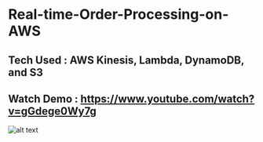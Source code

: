 # Real-time-Order-Processing-on-AWS
## Tech Used : AWS Kinesis, Lambda, DynamoDB, and S3

## Watch Demo : https://www.youtube.com/watch?v=gGdege0Wy7g

![alt text](https://drive.google.com/file/d/16gcatOETdX_TBxBy0MdPm0gmIl-7UV4c/view?usp=sharing)
